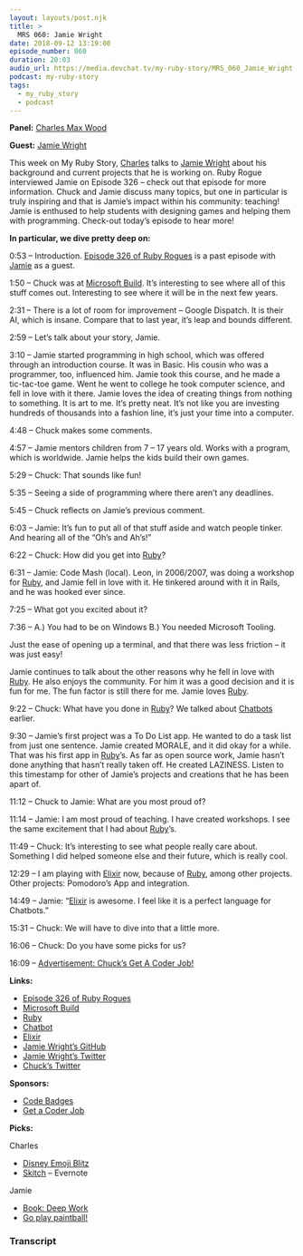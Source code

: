 ```yaml
---
layout: layouts/post.njk
title: >
  MRS 060: Jamie Wright
date: 2018-09-12 13:19:00
episode_number: 060
duration: 20:03
audio_url: https://media.devchat.tv/my-ruby-story/MRS_060_Jamie_Wright.mp3
podcast: my-ruby-story
tags:
  - my_ruby_story
  - podcast
---
```


**Panel:** [Charles Max Wood](https://twitter.com/cmaxw?ref_src=twsrc%255Egoogle%257Ctwcamp%255Eserp%257Ctwgr%255Eauthor)

**Guest:** [Jamie Wright](https://twitter.com/jwright?lang=en)

This week on My Ruby Story, [Charles](https://twitter.com/cmaxw?ref_src=twsrc%255Egoogle%257Ctwcamp%255Eserp%257Ctwgr%255Eauthor) talks to [Jamie Wright](https://twitter.com/jwright?lang=en) about his background and current projects that he is working on. Ruby Rogue interviewed Jamie on Episode 326 – check out that episode for more information. Chuck and Jamie discuss many topics, but one in particular is truly inspiring and that is Jamie’s impact within his community: teaching! Jamie is enthused to help students with designing games and helping them with programming. Check-out today’s episode to hear more!&nbsp;

**In particular, we dive pretty deep on:**

0:53 – Introduction. [Episode 326 of Ruby Rogues](https://devchat.tv/ruby-rogues/rr-326-chatbots-jamie-wright/) is a past episode with [Jamie](https://twitter.com/jwright?lang=en) as a guest.

1:50 – Chuck was at [Microsoft Build](https://www.microsoft.com/en-us/build). It’s interesting to see where all of this stuff comes out. Interesting to see where it will be in the next few years.

2:31 – There is a lot of room for improvement – Google Dispatch. It is their AI, which is insane. Compare that to last year, it’s leap and bounds different.

2:59 – Let’s talk about your story, Jamie.

3:10 – Jamie started programming in high school, which was offered through an introduction course. It was in Basic. His cousin who was a programmer, too, influenced him. Jamie took this course, and he made a tic-tac-toe game. Went he went to college he took computer science, and fell in love with it there. Jamie loves the idea of creating things from nothing to something. It is art to me. It’s pretty neat. It’s not like you are investing hundreds of thousands into a fashion line, it’s just your time into a computer.

4:48 – Chuck makes some comments.

4:57 – Jamie mentors children from 7 – 17 years old. Works with a program, which is worldwide. Jamie helps the kids build their own games.

5:29 – Chuck: That sounds like fun!

5:35 – Seeing a side of programming where there aren’t any deadlines.

5:45 – Chuck reflects on Jamie’s previous comment.

6:03 – Jamie: It’s fun to put all of that stuff aside and watch people tinker. And hearing all of the “Oh’s and Ah’s!”

6:22 – Chuck: How did you get into [Ruby](https://www.ruby-lang.org/en/)?

6:31 – Jamie: Code Mash (local). Leon, in 2006/2007, was doing a workshop for [Ruby](https://www.ruby-lang.org/en/), and Jamie fell in love with it. He tinkered around with it in Rails, and he was hooked ever since.

7:25 – What got you excited about it?

7:36 – A.) You had to be on Windows B.) You needed Microsoft Tooling.

Just the ease of opening up a terminal, and that there was less friction – it was just easy!

Jamie continues to talk about the other reasons why he fell in love with [Ruby](https://www.ruby-lang.org/en/). He also enjoys the community. For him it was a good decision and it is fun for me. The fun factor is still there for me. Jamie loves [Ruby](https://www.ruby-lang.org/en/).

9:22 – Chuck: What have you done in [Ruby](https://www.ruby-lang.org/en/)? We talked about [Chatbots](https://en.wikipedia.org/wiki/Chatbot) earlier.

9:30 – Jamie’s first project was a To Do List app. He wanted to do a task list from just one sentence. Jamie created MORALE, and it did okay for a while. That was his first app in [Ruby](https://www.ruby-lang.org/en/)’s. As far as open source work, Jamie hasn’t done anything that hasn’t really taken off. He created LAZINESS. Listen to this timestamp for other of Jamie’s projects and creations that he has been apart of.

11:12 – Chuck to Jamie: What are you most proud of?

11:14 – Jamie: I am most proud of teaching. I have created workshops. I see the same excitement that I had about [Ruby](https://www.ruby-lang.org/en/)’s.

11:49 – Chuck: It’s interesting to see what people really care about. Something I did helped someone else and their future, which is really cool.

12:29 – I am playing with [Elixir](https://elixir-lang.org) now, because of [Ruby](https://www.ruby-lang.org/en/), among other projects. Other projects: Pomodoro’s App and integration.

14:49 – Jamie: “[Elixir](https://elixir-lang.org) is awesome. I feel like it is a perfect language for Chatbots.”

15:31 – Chuck: We will have to dive into that a little more.

16:06 – Chuck: Do you have some picks for us?

16:09 – [Advertisement: Chuck’s Get A Coder Job!](http://getacoderjob.com/)

**Links:**

- [Episode 326 of Ruby Rogues](https://devchat.tv/ruby-rogues/rr-326-chatbots-jamie-wright/)
- [Microsoft Build](https://www.microsoft.com/en-us/build)
- [Ruby](https://www.ruby-lang.org/en/)
- [Chatbot](https://en.wikipedia.org/wiki/Chatbot)
- [Elixir](https://elixir-lang.org)
- [Jamie Wright’s GitHub](https://github.com/jwright)
- [Jamie Wright’s Twitter](https://twitter.com/jwright?lang=en)
- [Chuck’s Twitter](https://twitter.com/cmaxw?ref_src=twsrc%255Egoogle%257Ctwcamp%255Eserp%257Ctwgr%255Eauthor)

**Sponsors:**

- [Code Badges](http://codebadge.org/)
- [Get a Coder Job](http://getacoderjob.com/)

**Picks:**

Charles

- [Disney Emoji Blitz](https://itunes.apple.com/us/app/disney-emoji-blitz/id1017551780?mt=8&)
- [Skitch](https://evernote.com/products/skitch) – Evernote

Jamie

- [Book: Deep Work](https://www.audible.com/pd/Deep-Work-Audiobook/B0189PX1RQ?source_code=GPAGBSH0508140001&cvosrc=ppc%2520cse.google%2520shopping.195512940&cvo_crid=167185622046&cvo_pid=41680864790&gclid=CPmXoKTNs90CFRBOgQodlgEDCw&gclsrc=ds)
- [Go play paintball!](https://www.nxlpaintball.com)&nbsp;

### Transcript
